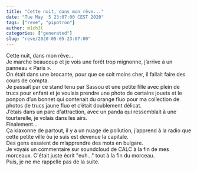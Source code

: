 ```yaml
---
title: "Cette nuit, dans mon rêve..."
date: "Tue May  5 23:07:00 CEST 2020"
tags: ["reve", "pipotron"]
author: m1ch3l
categories: ["generated"]
slug: "reve/2020-05-05-23:07:00"
---
```


Cette nuit, dans mon rêve...<br>
Je marche beaucoup et je vois une forêt trop mignonne, j’arrive à un panneau « Paris ».<br>
On était dans une brocante, pour que ce soit moins cher, il fallait faire des cours de compta.<br>
Je passait par ce stand tenu par Sassou et une petite fille avec plein de trucs pour enfant et je voulais prendre une photo de certains jouets et le ponpon d’un bonnet qui contenait du orange fluo pour ma collection de photos de trucs jaune fluo et c’était doublement délicat.<br>
J’étais dans un parc d'attraction, avec un panda qui ressemblait à une tourterelle, je volais dans les airs.<br>
Finalement...<br>
Ça klaxonne de partout, il y a un nuage de pollution, j’apprend à la radio que cette petite ville òu je suis est devenue la capitale.<br>
Des gens essaient de m’apprendre des mots en bulgare.<br>
Je voyais un commentaire sur soundcloud de CALC à la fin de mes morceaux. C'était juste écrit "euh..." tout à la fin du morceau.<br>
Puis, je ne me rappelle pas de la suite.<br>
